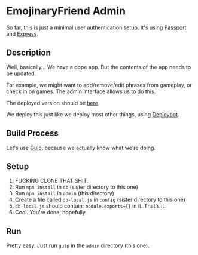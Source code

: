 # EmojinaryFriend Admin


So far, this is just a minimal user authentication setup. It's using [Passport](passportjs.org) and [Express](http://expressjs.com/).

## Description
Well, basically... We have a dope app. But the contents of the app needs to be updated.

For example, we might want to add/remove/edit phrases from gameplay, or check in on games. The admin interface allows us to do this. 

The deployed version should be [here](http://admin.emojinaryfriend.com).

We deploy this just like we deploy most other things, using [Deploybot](https://siblings.deploybot.com/34736-emojinaryfriend).

## Build Process

Let's use [Gulp](http://gulpjs.com/), because we actually know what we're doing.

## Setup
1. FUCKING CLONE THAT SHIT.
2. Run `npm install` in `db` (sister directory to this one)
3. Run `npm install` in `admin` (this directory)
4. Create a file called `db-local.js` in `config` (sister directory to this one)
5. `db-local.js` should contain: `module.exports={}` in it. That's it.
6. Cool. You're done, hopefully.


## Run
Pretty easy. Just run `gulp` in the `admin` directory (this one).